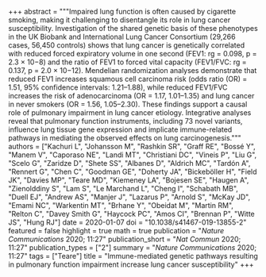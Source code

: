 +++
abstract = """Impaired lung function is often caused by cigarette smoking, making it challenging to disentangle its role in lung cancer susceptibility. Investigation of the shared genetic basis of these phenotypes in the UK Biobank and International Lung Cancer Consortium (29,266 cases, 56,450 controls) shows that lung cancer is genetically correlated with reduced forced expiratory volume in one second (FEV1: rg = 0.098, p = 2.3 × 10−8) and the ratio of FEV1 to forced vital capacity (FEV1/FVC: rg = 0.137, p = 2.0 × 10−12). Mendelian randomization analyses demonstrate that reduced FEV1 increases squamous cell carcinoma risk (odds ratio (OR) = 1.51, 95% confidence intervals: 1.21–1.88), while reduced FEV1/FVC increases the risk of adenocarcinoma (OR = 1.17, 1.01–1.35) and lung cancer in never smokers (OR = 1.56, 1.05–2.30). These findings support a causal role of pulmonary impairment in lung cancer etiology. Integrative analyses reveal that pulmonary function instruments, including 73 novel variants, influence lung tissue gene expression and implicate immune-related pathways in mediating the observed effects on lung carcinogenesis."""
authors = ["Kachuri L", "Johansson M", "Rashkin SR", "Graff RE", "Bossé Y", "Manem V", "Caporaso NE", "Landi MT", "Christiani DC", "Vineis P", "Liu G", "Scelo G", "Zaridze D", "Shete SS", "Albanes D", "Aldrich MC", "Tardón A", "Rennert G", "Chen C", "Goodman GE", "Doherty JA", "Bickeböller H", "Field JK", "Davies MP", "Teare MD", "Kiemeney LA", "Bojesen SE", "Haugen A", "Zienolddiny S", "Lam S", "Le Marchand L", "Cheng I", "Schabath MB", "Duell EJ", "Andrew AS", "Manjer J", "Lazarus P", "Arnold S", "McKay JD", "Emami NC", "Warkentin MT", "Brhane Y", "Obeidat M", "Martin RM", "Relton C", "Davey Smith G", "Haycock PC", "Amos CI", "Brennan P", "Witte JS", "Hung RJ"]
date = 2020-01-07
doi = "10.1038/s41467-019-13855-2"
featured = false
highlight = true
math = true
publication = "*Nature Communications* 2020; 11:27"
publication_short = "*Nat Commun* 2020; 11:27"
publication_types = ["2"]
summary = "*Nature Communications* 2020; 11:27"
tags = ["Teare"]
title = "Immune-mediated genetic pathways resulting in pulmonary function impairment increase lung cancer susceptibility"
+++
